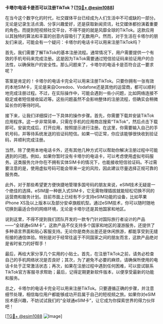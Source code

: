 **卡塔尔电话卡是否可以注册TikTok？[[TG💪+ @esim1088](https://t.me/s/esim1088)]**

在当今这个数字化的时代，社交媒体平台已经成为人们生活中不可或缺的一部分。无论是记录生活点滴、分享兴趣爱好，还是获取新闻资讯，社交媒体都扮演着重要的角色。而提到短视频社交平台，不得不提的就是风靡全球的TikTok。这款应用以其独特的算法和丰富的创意内容吸引了无数用户。然而，对于生活在卡塔尔的朋友们来说，可能会有一个疑问：卡塔尔的电话卡可以用来注册TikTok吗？

首先，我们需要了解TikTok的基本注册流程。通常情况下，用户需要提供一个有效的手机号码来完成注册。这是因为TikTok需要通过短信验证码来验证用户的合法性，以确保账户的安全性。那么问题来了，卡塔尔的电话卡是否符合这一要求呢？

答案是肯定的！卡塔尔的电话卡完全可以用来注册TikTok。只要你拥有一张有效的本地SIM卡，无论是来自Ooredoo、Vodafone还是其他的运营商，都可以顺利地完成注册过程。不过，在实际操作中，可能会遇到一些小问题，比如网络连接不稳定或者短信接收延迟等。这些问题虽然不会影响整体的注册流程，但确实会稍微延长你的等待时间。

接下来，让我们详细探讨一下具体的操作步骤。首先，你需要下载并安装TikTok应用程序。这一步非常简单，只需在手机的应用商店搜索“TikTok”，然后点击下载即可。安装完成后，打开应用，按照提示进行注册。在这里，你需要输入自己的手机号码，并等待系统发送的验证码短信。如果一切正常，你应该能够很快收到验证码，并顺利完成注册。

当然，除了使用本地电话卡外，还有其他几种方式可以帮助你解决注册过程中可能遇到的问题。例如，如果你暂时没有卡塔尔的电话卡，可以考虑使用虚拟号码服务。这类服务允许你在不拥有实体SIM卡的情况下，也能接收短信验证码。不过需要注意的是，使用虚拟号码可能会带来一定的风险，因此建议尽量选择正规可靠的服务商。

此外，对于那些希望更方便快捷地管理多国号码的朋友来说，eSIM技术无疑是一个绝佳的选择。eSIM是一种嵌入式SIM卡，它无需物理插拔就能轻松切换不同的运营商和服务计划。目前市面上已经有不少支持eSIM功能的设备，比如苹果iPhone XS及以上版本以及部分安卓旗舰机型。通过eSIM技术，你可以随时随地切换到最适合你的网络环境，无论是卡塔尔还是其他国家和地区。

说到这里，不得不提到我们团队开发的一款专门针对国际旅行者设计的产品——“全球通eSIM卡”。这款产品不仅支持多个国家和地区的漫游服务，还提供了多种语言界面和贴心客服支持。无论你是商务出差还是休闲旅游，都能享受到无缝衔接的通信体验。特别是对于经常往返于不同国家之间的朋友而言，这款产品绝对是省时省力的好帮手！

最后，再给大家分享几个实用的小贴士。首先，在注册TikTok之前，请务必检查自己的手机网络状况是否良好；其次，为了避免不必要的麻烦，请确保所使用的电话卡处于正常激活状态；再次，如果在注册过程中遇到任何困难，可以尝试联系TikTok官方客服寻求帮助；最后，记得定期更新软件版本，以便享受最新的功能和服务。

总之，卡塔尔的电话卡完全可以用来注册TikTok。只要遵循正确的步骤，并注意细节处理，相信每位用户都能够成功开启属于自己的短视频之旅。如果你对eSIM技术感兴趣，不妨试试我们的“全球通eSIM卡”，让它成为你探索世界的得力伙伴吧！

[[TG💪+ @esim1088](https://t.me/s/esim1088) ![Image](https://i.postimg.cc/4NQfJmqS/Snipaste-2025-05-13-00-14-12.png)]